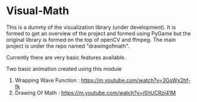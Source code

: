 # Visual-Math

This is a dummy of the visualization library (under development).
It is formed to get an overview of the project and formed using PyGame
 but the original library is formed
 on the top of openCV and ffmpeg.
The main project is under the repo named "drawingofmath".

Currently there are very basic features available.

Two basic animation created using this module
1. Wrapping Wave Function : https://m.youtube.com/watch?v=3GsWx2hf-fk
2. Drawing Of Math : https://m.youtube.com/watch?v=jShUCRzi41M

